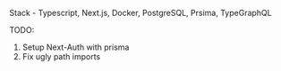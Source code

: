 Stack - Typescript, Next.js, Docker, PostgreSQL, Prsima, TypeGraphQL

TODO:

1. Setup Next-Auth with prisma
2. Fix ugly path imports
